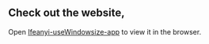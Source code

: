 ## Check out the website,

Open [Ifeanyi-useWindowsize-app](https://ifeanyi-usewindowsize.netlify.app/) to view it in the browser.




